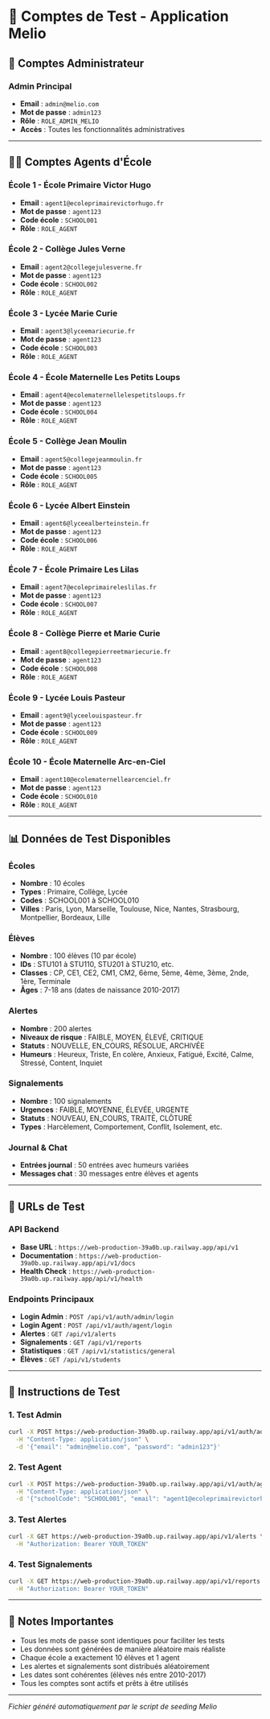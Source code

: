 # 🧪 Comptes de Test - Application Melio

## 🔑 Comptes Administrateur

### Admin Principal
- **Email** : `admin@melio.com`
- **Mot de passe** : `admin123`
- **Rôle** : `ROLE_ADMIN_MELIO`
- **Accès** : Toutes les fonctionnalités administratives

---

## 👨‍🏫 Comptes Agents d'École

### École 1 - École Primaire Victor Hugo
- **Email** : `agent1@ecoleprimairevictorhugo.fr`
- **Mot de passe** : `agent123`
- **Code école** : `SCHOOL001`
- **Rôle** : `ROLE_AGENT`

### École 2 - Collège Jules Verne
- **Email** : `agent2@collegejulesverne.fr`
- **Mot de passe** : `agent123`
- **Code école** : `SCHOOL002`
- **Rôle** : `ROLE_AGENT`

### École 3 - Lycée Marie Curie
- **Email** : `agent3@lyceemariecurie.fr`
- **Mot de passe** : `agent123`
- **Code école** : `SCHOOL003`
- **Rôle** : `ROLE_AGENT`

### École 4 - École Maternelle Les Petits Loups
- **Email** : `agent4@ecolematernellelespetitsloups.fr`
- **Mot de passe** : `agent123`
- **Code école** : `SCHOOL004`
- **Rôle** : `ROLE_AGENT`

### École 5 - Collège Jean Moulin
- **Email** : `agent5@collegejeanmoulin.fr`
- **Mot de passe** : `agent123`
- **Code école** : `SCHOOL005`
- **Rôle** : `ROLE_AGENT`

### École 6 - Lycée Albert Einstein
- **Email** : `agent6@lyceealberteinstein.fr`
- **Mot de passe** : `agent123`
- **Code école** : `SCHOOL006`
- **Rôle** : `ROLE_AGENT`

### École 7 - École Primaire Les Lilas
- **Email** : `agent7@ecoleprimaireleslilas.fr`
- **Mot de passe** : `agent123`
- **Code école** : `SCHOOL007`
- **Rôle** : `ROLE_AGENT`

### École 8 - Collège Pierre et Marie Curie
- **Email** : `agent8@collegepierreetmariecurie.fr`
- **Mot de passe** : `agent123`
- **Code école** : `SCHOOL008`
- **Rôle** : `ROLE_AGENT`

### École 9 - Lycée Louis Pasteur
- **Email** : `agent9@lyceelouispasteur.fr`
- **Mot de passe** : `agent123`
- **Code école** : `SCHOOL009`
- **Rôle** : `ROLE_AGENT`

### École 10 - École Maternelle Arc-en-Ciel
- **Email** : `agent10@ecolematernellearcenciel.fr`
- **Mot de passe** : `agent123`
- **Code école** : `SCHOOL010`
- **Rôle** : `ROLE_AGENT`

---

## 📊 Données de Test Disponibles

### Écoles
- **Nombre** : 10 écoles
- **Types** : Primaire, Collège, Lycée
- **Codes** : SCHOOL001 à SCHOOL010
- **Villes** : Paris, Lyon, Marseille, Toulouse, Nice, Nantes, Strasbourg, Montpellier, Bordeaux, Lille

### Élèves
- **Nombre** : 100 élèves (10 par école)
- **IDs** : STU101 à STU110, STU201 à STU210, etc.
- **Classes** : CP, CE1, CE2, CM1, CM2, 6ème, 5ème, 4ème, 3ème, 2nde, 1ère, Terminale
- **Âges** : 7-18 ans (dates de naissance 2010-2017)

### Alertes
- **Nombre** : 200 alertes
- **Niveaux de risque** : FAIBLE, MOYEN, ÉLEVÉ, CRITIQUE
- **Statuts** : NOUVELLE, EN_COURS, RÉSOLUE, ARCHIVÉE
- **Humeurs** : Heureux, Triste, En colère, Anxieux, Fatigué, Excité, Calme, Stressé, Content, Inquiet

### Signalements
- **Nombre** : 100 signalements
- **Urgences** : FAIBLE, MOYENNE, ÉLEVÉE, URGENTE
- **Statuts** : NOUVEAU, EN_COURS, TRAITÉ, CLÔTURÉ
- **Types** : Harcèlement, Comportement, Conflit, Isolement, etc.

### Journal & Chat
- **Entrées journal** : 50 entrées avec humeurs variées
- **Messages chat** : 30 messages entre élèves et agents

---

## 🚀 URLs de Test

### API Backend
- **Base URL** : `https://web-production-39a0b.up.railway.app/api/v1`
- **Documentation** : `https://web-production-39a0b.up.railway.app/api/v1/docs`
- **Health Check** : `https://web-production-39a0b.up.railway.app/api/v1/health`

### Endpoints Principaux
- **Login Admin** : `POST /api/v1/auth/admin/login`
- **Login Agent** : `POST /api/v1/auth/agent/login`
- **Alertes** : `GET /api/v1/alerts`
- **Signalements** : `GET /api/v1/reports`
- **Statistiques** : `GET /api/v1/statistics/general`
- **Élèves** : `GET /api/v1/students`

---

## 🔧 Instructions de Test

### 1. Test Admin
```bash
curl -X POST https://web-production-39a0b.up.railway.app/api/v1/auth/admin/login \
  -H "Content-Type: application/json" \
  -d '{"email": "admin@melio.com", "password": "admin123"}'
```

### 2. Test Agent
```bash
curl -X POST https://web-production-39a0b.up.railway.app/api/v1/auth/agent/login \
  -H "Content-Type: application/json" \
  -d '{"schoolCode": "SCHOOL001", "email": "agent1@ecoleprimairevictorhugo.fr", "password": "agent123"}'
```

### 3. Test Alertes
```bash
curl -X GET https://web-production-39a0b.up.railway.app/api/v1/alerts \
  -H "Authorization: Bearer YOUR_TOKEN"
```

### 4. Test Signalements
```bash
curl -X GET https://web-production-39a0b.up.railway.app/api/v1/reports \
  -H "Authorization: Bearer YOUR_TOKEN"
```

---

## 📝 Notes Importantes

- Tous les mots de passe sont identiques pour faciliter les tests
- Les données sont générées de manière aléatoire mais réaliste
- Chaque école a exactement 10 élèves et 1 agent
- Les alertes et signalements sont distribués aléatoirement
- Les dates sont cohérentes (élèves nés entre 2010-2017)
- Tous les comptes sont actifs et prêts à être utilisés

---

*Fichier généré automatiquement par le script de seeding Melio*

